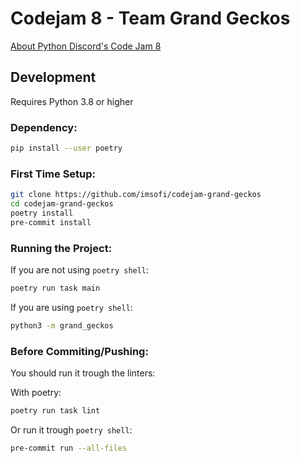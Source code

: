 # Codejam 8 - Team Grand Geckos

[About Python Discord's Code Jam 8](https://pythondiscord.com/events/code-jams/8/)

## Development

Requires Python 3.8 or higher

### Dependency:
```bash
pip install --user poetry
```

### First Time Setup:

```bash
git clone https://github.com/imsofi/codejam-grand-geckos
cd codejam-grand-geckos
poetry install
pre-commit install
```

### Running the Project:

If you are not using `poetry shell`:
```bash
poetry run task main
```

If you are using `poetry shell`:
```bash
python3 -m grand_geckos
```

### Before Commiting/Pushing:

You should run it trough the linters:

With poetry:
```bash
poetry run task lint
```

Or run it trough `poetry shell`:
```bash
pre-commit run --all-files
```
